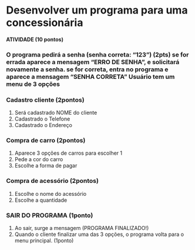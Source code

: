 # Desenvolver um programa para uma concessionária
#### ATIVIDADE (10 pontos)

### O programa pedirá a senha (senha correta: “123”) (2pts) se for errada aparece a mensagem “ERRO DE SENHA”, e solicitará novamente a senha. se for correta, entra no programa e aparece a mensagem “SENHA CORRETA” Usuário tem um menu de 3 opções

### Cadastro cliente (2pontos)
1. Será cadastrado NOME do cliente
2. Cadastrado o Telefone
3. Cadastrado o Endereço

### Compra de carro (2pontos)
1. Aparece 3 opções de carros para escolher 1
2. Pede a cor do carro
3. Escolhe a forma de pagar

### Compra de acessório (2pontos)
1. Escolhe o nome do acessório
2. Escolhe a quantidade

### SAIR DO PROGRAMA (1ponto)
1. Ao sair, surge a mensagem (PROGRAMA FINALIZADO!)
2. Quando o cliente finalizar uma das 3 opções, o programa volta para o menu principal. (1ponto)
